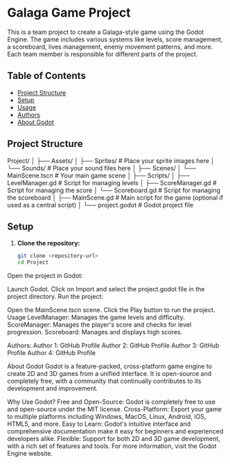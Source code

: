# Galaga Game Project

This is a team project to create a Galaga-style game using the Godot Engine. The game includes various systems like levels, score management, a scoreboard, lives management, enemy movement patterns, and more. Each team member is responsible for different parts of the project.

## Table of Contents

- [Project Structure](#project-structure)
- [Setup](#setup)
- [Usage](#usage)
- [Authors](#authors)
- [About Godot](#about-godot)

## Project Structure

Project/
│
├── Assets/
│ ├── Sprites/ # Place your sprite images here
│ └── Sounds/ # Place your sound files here
│
├── Scenes/
│ └── MainScene.tscn # Your main game scene
│
├── Scripts/
│ ├── LevelManager.gd # Script for managing levels
│ ├── ScoreManager.gd # Script for managing the score
│ └── Scoreboard.gd # Script for managing the scoreboard
│
├── MainScene.gd # Main script for the game (optional if used as a central script)
│
└── project.godot # Godot project file

## Setup

1. **Clone the repository:**

   ```sh
   git clone <repository-url>
   cd Project
   
Open the project in Godot:

Launch Godot.
Click on Import and select the project.godot file in the project directory.
Run the project:

Open the MainScene.tscn scene.
Click the Play button to run the project.
Usage
LevelManager: Manages the game levels and difficulty.
ScoreManager: Manages the player's score and checks for level progression.
Scoreboard: Manages and displays high scores.


Authors:
Author 1: GitHub Profile
Author 2: GitHub Profile
Author 3: GitHub Profile
Author 4: GitHub Profile



About Godot
Godot is a feature-packed, cross-platform game engine to create 2D and 3D games from a unified interface. It is open-source and completely free, with a community that continually contributes to its development and improvement.

Why Use Godot?
Free and Open-Source: Godot is completely free to use and open-source under the MIT license.
Cross-Platform: Export your game to multiple platforms including Windows, MacOS, Linux, Android, iOS, HTML5, and more.
Easy to Learn: Godot's intuitive interface and comprehensive documentation make it easy for beginners and experienced developers alike.
Flexible: Support for both 2D and 3D game development, with a rich set of features and tools.
For more information, visit the Godot Engine website.
